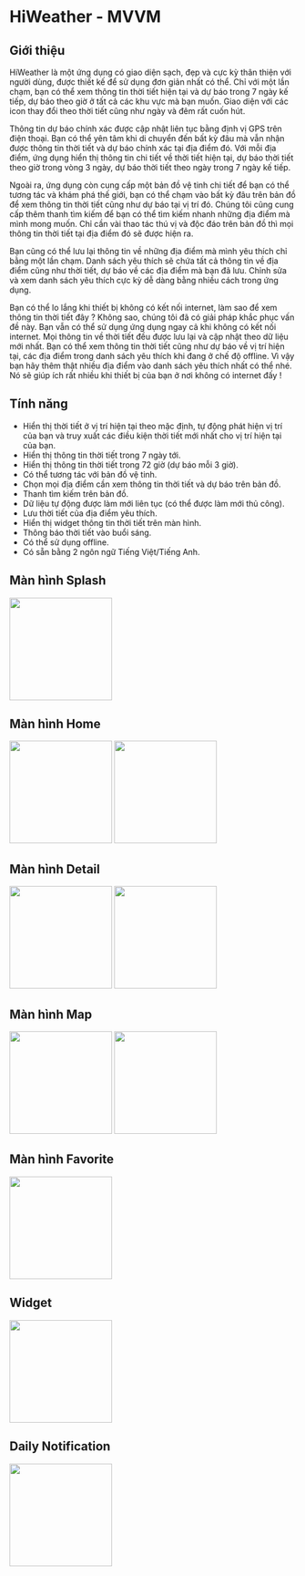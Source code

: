 # HiWeather - MVVM

## Giới thiệu

HiWeather là một ứng dụng có giao diện sạch, đẹp và cực kỳ thân thiện với người dùng, được thiết kế để sử dụng đơn giản nhất có thể. Chỉ với một lần chạm, bạn có thể xem thông tin thời tiết hiện tại và dự báo trong 7 ngày kế tiếp, dự báo theo giờ ở tất cả các khu vực mà bạn muốn. Giao diện với các icon thay đổi theo thời tiết cũng như ngày và đêm rất cuốn hút.

Thông tin dự báo chính xác được cập nhật liên tục bằng định vị GPS trên điện thoại. Bạn có thể yên tâm khi di chuyển đến bất kỳ đâu mà vẫn nhận được thông tin thời tiết và dự báo chính xác tại địa điểm đó. Với mỗi địa điểm, ứng dụng hiển thị thông tin chi tiết về thời tiết hiện tại, dự báo thời tiết theo giờ trong vòng 3 ngày, dự báo thời tiết theo ngày trong 7 ngày kế tiếp.

Ngoài ra, ứng dụng còn cung cấp một bản đồ vệ tinh chi tiết để bạn có thể tương tác và khám phá thế giới, bạn có thể chạm vào bất kỳ đâu trên bản đồ để xem thông tin thời tiết cũng như dự báo tại vị trí đó. Chúng tôi cũng cung cấp thêm thanh tìm kiếm để bạn có thể tìm kiếm nhanh những địa điểm mà mình mong muốn. Chỉ cần vài thao tác thú vị và độc đáo trên bản đồ thì mọi thông tin thời tiết tại địa điểm đó sẽ được hiện ra.

Bạn cũng có thể lưu lại thông tin về những địa điểm mà mình yêu thích chỉ bằng một lần chạm. Danh sách yêu thích sẽ chứa tất cả thông tin về địa điểm cũng như thời tiết, dự báo về các địa điểm mà bạn đã lưu. Chỉnh sửa và xem danh sách yêu thích cực kỳ dễ dàng bằng nhiều cách trong ứng dụng.

Bạn có thể lo lắng khi thiết bị không có kết nối internet, làm sao để xem thông tin thời tiết đây ? Không sao, chúng tôi đã có giải pháp khắc phục vấn đề này. Bạn vẫn có thể sử dụng ứng dụng ngay cả khi không có kết nối internet. Mọi thông tin về thời tiết đều được lưu lại và cập nhật theo dữ liệu mới nhất. Bạn có thể xem thông tin thời tiết cũng như dự báo về vị trí hiện tại, các địa điểm trong danh sách yêu thích khi đang ở chế độ offline. Vì vậy bạn hãy thêm thật nhiều địa điểm vào danh sách yêu thích nhất có thể nhé. Nó sẽ giúp ích rất nhiều khi thiết bị của bạn ở nơi không có internet đấy !

## Tính năng

- Hiển thị thời tiết ở vị trí hiện tại theo mặc định, tự động phát hiện vị trí của bạn và truy xuất các điều kiện thời tiết mới nhất cho vị trí hiện tại của bạn.
- Hiển thị thông tin thời tiết trong 7 ngày tới.
- Hiển thị thông tin thời tiết trong 72 giờ (dự báo mỗi 3 giờ).
- Có thể tương tác với bản đồ vệ tinh.
- Chọn mọi địa điểm cần xem thông tin thời tiết và dự báo trên bản đồ.
- Thanh tìm kiếm trên bản đồ.
- Dữ liệu tự động được làm mới liên tục (có thể được làm mới thủ công).
- Lưu thời tiết của địa điểm yêu thích.
- Hiển thị widget thông tin thời tiết trên màn hình.
- Thông báo thời tiết vào buổi sáng.
- Có thể sử dụng offline.
- Có sẵn bằng 2 ngôn ngữ Tiếng Việt/Tiếng Anh.

 ## Màn hình Splash
 
<img src="https://github.com/user-attachments/assets/0d055253-9401-4092-9099-bf6b42243626" width="180">

## Màn hình Home

<img src="https://github.com/user-attachments/assets/43bbe0fc-8579-4ea6-8e8a-72913f485a17" width="180">

<img src="https://github.com/user-attachments/assets/a941dc36-700d-43dc-9ceb-f6520d945127" width="180">

## Màn hình Detail

<img src="https://github.com/user-attachments/assets/808b3b14-f08b-4a6f-89e2-be3dea1b5ec2" width="180">

<img src="https://github.com/user-attachments/assets/8dbf4f9e-31b9-4e30-b413-bc5695d5dc43" width="180">

## Màn hình Map

<img src="https://github.com/user-attachments/assets/00832ac0-05cd-41ac-a2c7-f06ac658f743" width="180">

<img src="https://github.com/user-attachments/assets/3ee9babb-1da9-4dd5-938a-5fcc866505f9" width="180">

## Màn hình Favorite

<img src="https://github.com/user-attachments/assets/8153f609-a948-40bd-ac81-a8c6bec5826f" width="180">

## Widget

<img src="https://github.com/user-attachments/assets/5f22e40d-768e-4ab8-a5f9-8e447c57603b" width="180">

## Daily Notification

<img src="https://github.com/user-attachments/assets/2da697e5-1c8f-48ba-9f04-0ba7f84bb8d5" width="180">

